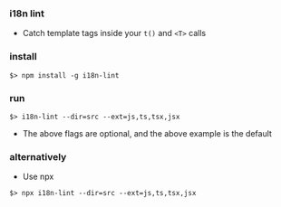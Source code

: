 ### i18n lint

- Catch template tags inside your `t()` and `<T>` calls

### install

`$> npm install -g i18n-lint`

### run

`$> i18n-lint --dir=src --ext=js,ts,tsx,jsx`

- The above flags are optional, and the above example is the default

### alternatively

- Use npx

`$> npx i18n-lint --dir=src --ext=js,ts,tsx,jsx`
